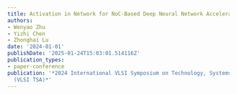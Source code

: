 ```yaml
---
title: Activation in Network for NoC-Based Deep Neural Network Accelerator
authors:
- Wenyao Zhu
- Yizhi Chen
- Zhonghai Lu
date: '2024-01-01'
publishDate: '2025-01-24T15:03:01.514116Z'
publication_types:
- paper-conference
publication: '*2024 International VLSI Symposium on Technology, Systems and Applications
  (VLSI TSA)*'
---
```

